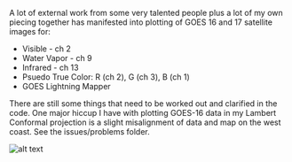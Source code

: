 A lot of external work from some very talented people plus a lot of my own piecing together has manifested into plotting of GOES 16 and 17 satellite images for: 

* Visible - ch 2
* Water Vapor - ch 9
* Infrared - ch 13
* Psuedo True Color: R (ch 2), G (ch 3), B (ch 1)
* GOES Lightning Mapper

There are still some things that need to be worked out and clarified in the code. One major hiccup I have with plotting GOES-16 data in my Lambert Conformal projection is a slight misalignment of data and map on the west coast. See the issues/problems folder.

![alt text](https://github.com/MethaneRain/Weather-Jupyter-Notebooks/blob/master/GOES%20Satellite%20Maps/Sample%20Maps/GOES17_TrueColor_Jan16_2019.gif)
